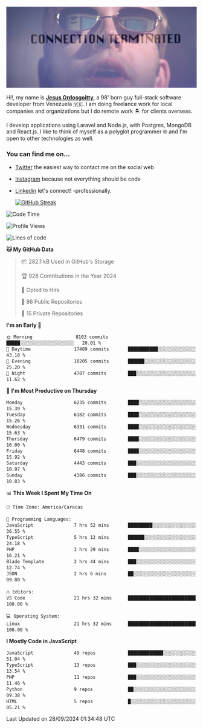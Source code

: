 ![hackers movie reference](./disconnected.jpg)

Hi!, my name is [**Jesus Ordosgoitty**](https://jodaz.dev), a 98' born guy full-stack software developer from Venezuela 🇻🇪. I am doing freelance work for local companies and organizations but I do remote work 🏝️ for clients overseas. 

I develop applications using Laravel and Node.js, with Postgres, MongoDB and React.js. I like to think of myself as a polyglot programmer 🌐 and I'm open to other technologies as well.

### You can find me on...

- [Twitter](https://twitter.com/jodaz_) the easiest way to contact me on the social web
- [Instagram](https://instagram.com/jodaz_) because not everything should be code
- [Linkedin](https://linkedin.com/in/jodaz) let's connect! -professionally.


    [![GitHub Streak](https://streak-stats.demolab.com?user=jodaz&theme=tokyonight)](https://git.io/streak-stats)

<!--START_SECTION:waka-->
![Code Time](http://img.shields.io/badge/Code%20Time-7%2C342%20hrs%2034%20mins-blue)

![Profile Views](http://img.shields.io/badge/Profile%20Views-0-blue)

![Lines of code](https://img.shields.io/badge/From%20Hello%20World%20I%27ve%20Written-82.9%20million%20lines%20of%20code-blue)

**🐱 My GitHub Data** 

> 📦 282.1 kB Used in GitHub's Storage 
 > 
> 🏆 926 Contributions in the Year 2024
 > 
> 💼 Opted to Hire
 > 
> 📜 86 Public Repositories 
 > 
> 🔑 15 Private Repositories 
 > 
**I'm an Early 🐤** 

```text
🌞 Morning                8103 commits        █████░░░░░░░░░░░░░░░░░░░░   20.01 % 
🌆 Daytime                17489 commits       ███████████░░░░░░░░░░░░░░   43.18 % 
🌃 Evening                10205 commits       ██████░░░░░░░░░░░░░░░░░░░   25.20 % 
🌙 Night                  4707 commits        ███░░░░░░░░░░░░░░░░░░░░░░   11.62 % 
```
📅 **I'm Most Productive on Thursday** 

```text
Monday                   6235 commits        ████░░░░░░░░░░░░░░░░░░░░░   15.39 % 
Tuesday                  6182 commits        ████░░░░░░░░░░░░░░░░░░░░░   15.26 % 
Wednesday                6331 commits        ████░░░░░░░░░░░░░░░░░░░░░   15.63 % 
Thursday                 6479 commits        ████░░░░░░░░░░░░░░░░░░░░░   16.00 % 
Friday                   6448 commits        ████░░░░░░░░░░░░░░░░░░░░░   15.92 % 
Saturday                 4443 commits        ███░░░░░░░░░░░░░░░░░░░░░░   10.97 % 
Sunday                   4386 commits        ███░░░░░░░░░░░░░░░░░░░░░░   10.83 % 
```


📊 **This Week I Spent My Time On** 

```text
🕑︎ Time Zone: America/Caracas

💬 Programming Languages: 
JavaScript               7 hrs 52 mins       █████████░░░░░░░░░░░░░░░░   36.55 % 
TypeScript               5 hrs 12 mins       ██████░░░░░░░░░░░░░░░░░░░   24.18 % 
PHP                      3 hrs 29 mins       ████░░░░░░░░░░░░░░░░░░░░░   16.21 % 
Blade Template           2 hrs 44 mins       ███░░░░░░░░░░░░░░░░░░░░░░   12.74 % 
JSON                     2 hrs 6 mins        ██░░░░░░░░░░░░░░░░░░░░░░░   09.80 % 

🔥 Editors: 
VS Code                  21 hrs 32 mins      █████████████████████████   100.00 % 

💻 Operating System: 
Linux                    21 hrs 32 mins      █████████████████████████   100.00 % 
```

**I Mostly Code in JavaScript** 

```text
JavaScript               49 repos            █████████████░░░░░░░░░░░░   51.04 % 
TypeScript               13 repos            ███░░░░░░░░░░░░░░░░░░░░░░   13.54 % 
PHP                      11 repos            ███░░░░░░░░░░░░░░░░░░░░░░   11.46 % 
Python                   9 repos             ██░░░░░░░░░░░░░░░░░░░░░░░   09.38 % 
HTML                     5 repos             █░░░░░░░░░░░░░░░░░░░░░░░░   05.21 % 
```




 Last Updated on 28/09/2024 01:34:48 UTC
<!--END_SECTION:waka-->
